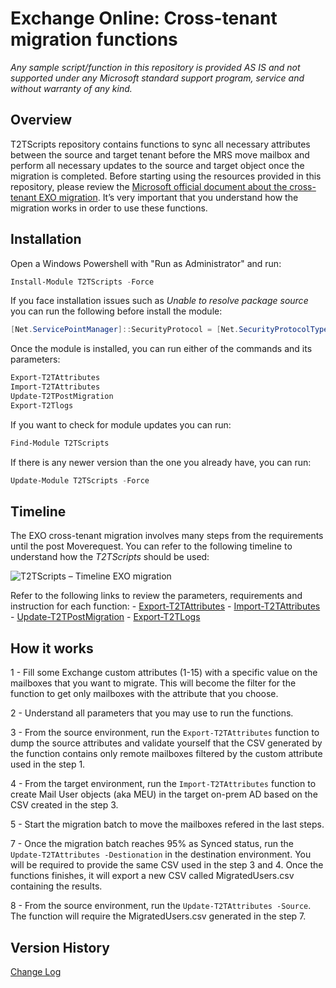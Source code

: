 ﻿# Exchange Online: Cross-tenant migration functions

*Any sample script/function in this repository is provided AS IS and not supported under any Microsoft standard support program, service and without warranty of any kind.*

## Overview

T2TScripts repository contains functions to sync all necessary attributes between the source and target tenant before the MRS move mailbox and perform all necessary updates to the source and target object once the migration is completed. Before starting using the resources provided in this repository, please review the [Microsoft official document about the cross-tenant EXO migration](https://docs.microsoft.com/en-us/microsoft-365/enterprise/cross-tenant-mailbox-migration). It’s very important that you understand how the migration works in order to use these functions.


## Installation

 Open a Windows Powershell with "Run as Administrator" and run:
``` powershell
Install-Module T2TScripts -Force
```

If you face installation issues such as *Unable to resolve package source* you can run the following before install the module:
``` powershell
[Net.ServicePointManager]::SecurityProtocol = [Net.SecurityProtocolType]::Tls12
```

Once the module is installed, you can run either of the commands and its parameters:
``` powershell
Export-T2TAttributes
Import-T2TAttributes
Update-T2TPostMigration
Export-T2Tlogs
```

If you want to check for module updates you can run:
``` powershell
Find-Module T2TScripts
```

If there is any newer version than the one you already have, you can run:
``` powershell
Update-Module T2TScripts -Force
```


## Timeline

The EXO cross-tenant migration involves many steps from the requirements until the post Moverequest. You can refer to the following timeline to understand how the *T2TScripts* should be used:

![T2TScripts – Timeline EXO migration](https://user-images.githubusercontent.com/43185536/115865890-35f0d980-a439-11eb-857f-783643424dcd.png)

Refer to the following links to review the parameters, requirements and instruction for each function:
    - [Export-T2TAttributes](/T2TScripts/functions/Export-T2TAttributes.md)
    - [Import-T2TAttributes](/T2TScripts/functions/Import-T2TAttributes.md)
    - [Update-T2TPostMigration](/T2TScripts/functions/Update-T2TPostMigration.md)
    - [Export-T2TLogs](/T2TScripts/functions/Export-T2TLogs.md)


## How it works

1 - Fill some Exchange custom attributes (1-15) with a specific value on the mailboxes that you want to migrate. This will become the filter for the function to get only mailboxes with the attribute that you choose.

2 - Understand all parameters that you may use to run the functions.

3 - From the source environment, run the `Export-T2TAttributes` function to dump the source attributes and validate yourself that the CSV generated by the function contains only remote mailboxes filtered by the custom attribute used in the step 1.

4 - From the target environment, run the `Import-T2TAttributes` function to create Mail User objects (aka MEU) in the target on-prem AD based on the CSV created in the step 3.

5 - Start the migration batch to move the mailboxes refered in the last steps.

7 - Once the migration batch reaches 95% as Synced status, run the `Update-T2TAttributes -Destionation` in the destination environment. You will be required to provide the same CSV used in the step 3 and 4. Once the functions finishes, it will export a new CSV called MigratedUsers.csv containing the results.

8 - From the source environment, run the `Update-T2TAttributes -Source`. The function will require the MigratedUsers.csv generated in the step 7.


## Version History  
[Change Log](/T2TScripts/changelog.md)